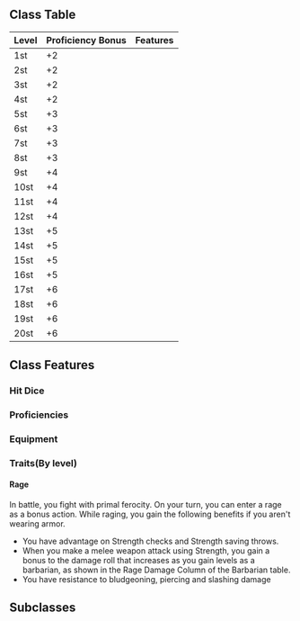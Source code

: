 ## **Class Table**

| Level             | Proficiency Bonus | Features          | 
| ----------------- | ----------------- | ----------------- |
| 1st               | +2 ||
| 2st               | +2 ||
| 3st               | +2 ||
| 4st               | +2 ||
| 5st               | +3 ||
| 6st               | +3 ||
| 7st               | +3 ||
| 8st               | +3 ||
| 9st               | +4 ||
| 10st              | +4 ||
| 11st              | +4 ||
| 12st              | +4 ||
| 13st              | +5 ||
| 14st              | +5 ||
| 15st              | +5 ||
| 16st              | +5 ||
| 17st              | +6 ||
| 18st              | +6 ||
| 19st              | +6 ||
| 20st              | +6 ||


## **Class Features**
### Hit Dice
### Proficiencies
### Equipment
### Traits(By level)
#### Rage
In battle, you fight with primal ferocity. On your turn, you can enter a rage as a bonus action.
While raging, you gain the following benefits if you aren't wearing armor.
- You have advantage on Strength checks and Strength saving throws.
- When you make a melee weapon attack using Strength, you gain a bonus to the damage roll that increases as you gain levels as a barbarian, as shown in the Rage Damage Column of the Barbarian table.
- You have resistance to bludgeoning, piercing and slashing damage


## **Subclasses**

